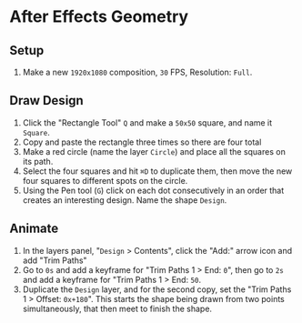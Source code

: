 # After Effects Geometry

## Setup

1. Make a new `1920x1080` composition, `30` FPS, Resolution: `Full`.

## Draw Design

1. Click the "Rectangle Tool" `Q` and make a `50x50` square, and name it `Square`.
2. Copy and paste the rectangle three times so there are four total
3. Make a red circle (name the layer `Circle`) and place all the squares on its path.
4. Select the four squares and hit `⌘D` to duplicate them, then move the new four squares to different spots on the circle.
5. Using the Pen tool (`G`) click on each dot consecutively in an order that creates an interesting design. Name the shape `Design`.

## Animate

1. In the layers panel, "`Design` > Contents", click the "Add:" arrow icon and add "Trim Paths"
2. Go to `0s` and add a keyframe for "Trim Paths 1 > End: `0`", then go to `2s` and add a keyframe for "Trim Paths 1 > End: `50`.
3. Duplicate the `Design` layer, and for the second copy, set the "Trim Paths 1 > Offset: `0x+180`". This starts the shape being drawn from two points simultaneously, that then meet to finish the shape.